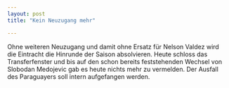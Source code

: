 ```yaml
---
layout: post
title: "Kein Neuzugang mehr"

---
```


Ohne weiteren Neuzugang und damit ohne Ersatz für Nelson Valdez wird die Eintracht die Hinrunde der Saison absolvieren. Heute schloss das Transferfenster und bis auf den schon bereits feststehenden Wechsel von Slobodan Medojevic gab es heute nichts mehr zu vermelden. Der Ausfall des Paraguayers soll intern aufgefangen werden.


